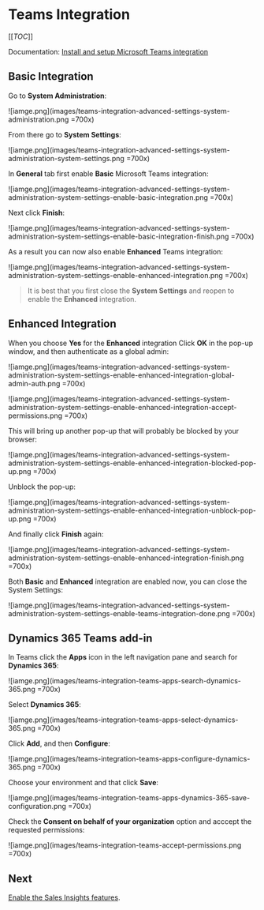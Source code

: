# Teams Integration

[[_TOC_]]

Documentation:
[Install and setup Microsoft Teams integration](https://docs.microsoft.com/en-us/dynamics365/teams-integration/teams-install-app)

## Basic Integration

Go to **System Administration**:

![iamge.png](images/teams-integration-advanced-settings-system-administration.png =700x)

From there go to **System Settings**:

![iamge.png](images/teams-integration-advanced-settings-system-administration-system-settings.png =700x)

In **General** tab first enable **Basic** Microsoft Teams integration:

![iamge.png](images/teams-integration-advanced-settings-system-administration-system-settings-enable-basic-integration.png =700x)

Next click **Finish**:

![iamge.png](images/teams-integration-advanced-settings-system-administration-system-settings-enable-basic-integration-finish.png =700x)

As a result you can now also enable **Enhanced** Teams integration:

![iamge.png](images/teams-integration-advanced-settings-system-administration-system-settings-enable-enhanced-integration.png =700x)

> It is best that you first close the **System Settings** and reopen to enable the **Enhanced** integration.

## Enhanced Integration

When you choose **Yes** for the **Enhanced** integration Click **OK** in the pop-up window, and then authenticate as a global admin:

![iamge.png](images/teams-integration-advanced-settings-system-administration-system-settings-enable-enhanced-integration-global-admin-auth.png =700x) 

![iamge.png](images/teams-integration-advanced-settings-system-administration-system-settings-enable-enhanced-integration-accept-permissions.png =700x)

This will bring up another pop-up that will probably be blocked by your browser:

![iamge.png](images/teams-integration-advanced-settings-system-administration-system-settings-enable-enhanced-integration-blocked-pop-up.png =700x)

Unblock the pop-up:

![iamge.png](images/teams-integration-advanced-settings-system-administration-system-settings-enable-enhanced-integration-unblock-pop-up.png =700x)


And finally click **Finish** again:

![iamge.png](images/teams-integration-advanced-settings-system-administration-system-settings-enable-enhanced-integration-finish.png =700x)

Both **Basic** and **Enhanced** integration are enabled now, you can close the System Settings:

![iamge.png](images/teams-integration-advanced-settings-system-administration-system-settings-enable-teams-integration-done.png =700x)

## Dynamics 365 Teams add-in

In Teams click the **Apps** icon in the left navigation pane and search for **Dynamics 365**:

![iamge.png](images/teams-integration-teams-apps-search-dynamics-365.png =700x)

Select **Dynamics 365**:

![iamge.png](images/teams-integration-teams-apps-select-dynamics-365.png =700x)

Click **Add**, and then **Configure**:

![iamge.png](images/teams-integration-teams-apps-configure-dynamics-365.png =700x)

Choose your environment and that click **Save**:

![iamge.png](images/teams-integration-teams-apps-dynamics-365-save-configuration.png =700x)

Check the **Consent on behalf of your organization** option and acccept the requested permissions:

![iamge.png](images/teams-integration-teams-accept-permissions.png =700x)

## Next

[Enable the Sales Insights features](Enable-the-Sales-Insights-features.md).
